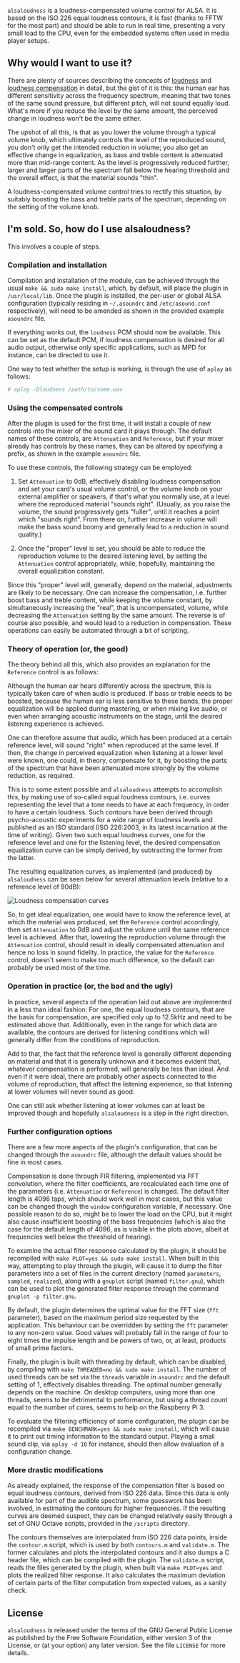 `alsaloudness` is a loudness-compensated volume control for ALSA.  It is based on the ISO 226 equal loudness contours, it is fast (thanks to FFTW for the most part) and should be able to run in real time, presenting a very small load to the CPU, even for the embedded systems often used in media player setups.

## Why would I want to use it? ##

There are plenty of sources describing the concepts of [loudness](https://en.wikipedia.org/wiki/Loudness) and [loudness compensation](https://en.wikipedia.org/wiki/Loudness_compensation) in detail, but the gist of it is this: the human ear has different sensitivity across the frequency spectrum, meaning that two tones of the same sound pressure, but different pitch, will not sound equally loud.  What's more if you reduce the level by the same amount, the perceived change in loudness won't be the same either.

The upshot of all this, is that as you lower the volume through a typical volume knob, which ultimately controls the level of the reproduced sound, you don't only get the intended reduction in volume; you also get an effective change in equalization, as bass and treble content is attenuated more than mid-range content.  As the level is progressively reduced further, larger and larger parts of the spectrum fall below the hearing threshold and the overall effect, is that the material sounds "thin".

A loudness-compensated volume control tries to rectify this situation, by suitably boosting the bass and treble parts of the spectrum, depending on the setting of the volume knob.

## I'm sold.  So, how do I use alsaloudness? ##

This involves a couple of steps.

### Compilation and installation ###

Compilation and installation of the module, can be achieved through the usual `make && sudo make install`, which, by default, will place the plugin in `/usr/local/lib`.  Once the plugin is installed, the per-user or global ALSA configuration (typically residing in `~/.asoundrc` and `/etc/asound.conf` respectively), will need to be amended as shown in the provided example `asoundrc` file.

If everything works out, the `loudness` PCM should now be available.  This can be set as the default PCM, if loudness compensation is desired for all audio output, otherwise only specific applications, such as MPD for instance, can be directed to use it.

One way to test whether the setup is working, is through the use of `aplay` as follows:

```bash
# aplay -Dloudness /path/to/some.wav
```

### Using the compensated controls ###

After the plugin is used for the first time, it will install a couple of new controls into the mixer of the sound card it plays through.  The default names of these controls, are `Attenuation` and `Reference`, but if your mixer already has controls by these names, they can be altered by specifying a prefix, as shown in the example `asoundrc` file.

To use these controls, the following strategy can be employed:

1. Set `Attenuation` to 0dB, effectively disabling loudness compensation and set your card's usual volume control, or the volume knob on your external amplifier or speakers, if that's what you normally use, at a level where the reproduced material "sounds right".  (Usually, as you raise the volume, the sound progressively gets "fuller", until it reaches a point which "sounds right".  From there on, further increase in volume will make the bass sound boomy and generally lead to a reduction in sound quality.)

2. Once the "proper" level is set, you should be able to reduce the reproduction volume to the desired listening level, by setting the `Attenuation` control appropriately, while, hopefully, maintaining the overall equalization constant.

Since this "proper" level will, generally, depend on the material, adjustments are likely to be necessary.  One can increase the compensation, i.e. further boost bass and treble content, while keeping the volume constant, by simultaneously increasing the "real", that is uncompensated, volume, while decreasing the `Attenuation` setting by the same amount.  The reverse is of course also possible, and would lead to a reduction in compensation.  These operations can easily be automated through a bit of scripting.

### Theory of operation (or, the good) ###

The theory behind all this, which also provides an explanation for the `Reference` control is as follows:

Although the human ear hears differently across the spectrum, this is typically taken care of when audio is produced.  If bass or treble needs to be boosted, because the human ear is less sensitive to these bands, the proper equalization will be applied during mastering, or when mixing live audio, or even when arranging acoustic instruments on the stage, until the desired listening experience is achieved.

One can therefore assume that audio, which has been produced at a certain reference level, will sound "right" when reproduced at the same level.  If then, the change in perceived equalization when listening at a lower level were known, one could, in theory, compensate for it, by boosting the parts of the spectrum that have been attenuated more strongly by the volume reduction, as required.

This is to some extent possible and `alsaloudness` attempts to accomplish this, by making use of so-called equal loudness contours, i.e. curves representing the level that a tone needs to have at each frequency, in order to have a certain loudness.  Such contours have been derived through psycho-acoustic experiments for a wide range of loudness levels and published as an ISO standard (ISO 226:2003, in its latest incarnation at the time of writing).  Given two such equal loudness curves, one for the reference level and one for the listening level, the desired compensation equalization curve can be simply derived, by subtracting the former from the latter.

The resulting equalization curves, as implemented (and produced) by `alsaloudness` can be seen below for several attenuation levels (relative to  a reference level of 90dB):

![Loudness compensation curves](./filterplots.png)

So, to get ideal equalization, one would have to know the reference level, at which the material was produced, set the `Reference` control accordingly, then set `Attenuation` to 0dB and adjust the volume until the same reference level is achieved.  After that, lowering the reproduction volume through the `Attenuation` control, should result in ideally compensated attenuation and hence no loss in sound fidelity.  In practice, the value for the `Reference` control, doesn't seem to make too much difference, so the default can probably be used most of the time.

### Operation in practice (or, the bad and the ugly) ###

In practice, several aspects of the operation laid out above are implemented in a less than ideal fashion:  For one, the equal loudness contours, that are the basis for compensation, are specified only up to 12.5kHz and need to be estimated above that.  Additionally, even in the range for which data are available, the contours are derived for listening conditions which will generally differ from the conditions of reproduction.

Add to that, the fact that the reference level is generally different depending on material and that it is generally unknown and it becomes evident that, whatever compensation is performed, will generally be less than ideal.  And even if it were ideal, there are probably other aspects connected to the volume of reproduction, that affect the listening experience, so that listening at lower volumes will never sound as good.

One can still ask whether listening at lower volumes can at least be improved though and hopefully `alsaloudness` is a step in the right direction.

### Further configuration options ###

There are a few more aspects of the plugin's configuration, that can be changed through the `asoundrc` file, although the default values should be fine in most cases.

Compensation is done through FIR filtering, implemented via FFT convolution, where the filter coefficients, are recalculated each time one of the parameters (i.e. `Attenuation` or `Reference`) is changed.  The default filter length is 4096 taps, which should work well in most cases, but this value can be changed though the `window` configuration variable, if necessary.  One possible reason to do so, might be to lower the load on the CPU, but it might also cause insufficient boosting of the bass frequencies (which is also the case for the default length of 4096, as is visible in the plots above, albeit at frequencies well below the threshold of hearing).

To examine the actual filter response calculated by the plugin, it should be recompiled with `make PLOT=yes && sudo make install`.  When built in this way, attempting to play through the plugin, will cause it to dump the filter parameters into a set of files in the current directory (named `parameters`, `sampled`, `realized`), along with a `gnuplot` script (named `filter.gnu`), which can be used to plot the generated filter response through the command `gnuplot -p filter.gnu`.

By default, the plugin determines the optimal value for the FFT size (`fft` parameter), based on the maximum period size requested by the application. This behaviour can be overridden by setting the `fft` parameter to any non-zero value. Good values will probably fall in the range of four to eight times the impulse length and be powers of two, or, at least, products of small prime factors.

Finally, the plugin is built with threading by default, which can be disabled, by compiling with `make THREADED=no && sudo make install`.  The number of used threads can be set via the `threads` variable in `asoundrc` and the default setting of 1, effectively disables threading.  The optimal number generally depends on the machine.  On desktop computers, using more than one threads, seems to be detrimental to performance, but using a thread count equal to the number of cores, seems to help on the Raspberry Pi 3.

To evaluate the filtering efficiency of some configuration, the plugin can be recompiled via `make BENCHMARK=yes && sudo make install`, which will cause it to print out timing information to the standard output.  Playing a small sound clip, via `aplay -d 10` for instance, should then allow evaluation of a configuration change.

### More drastic modifications ###

As already explained, the response of the compensation filter is based on equal loudness contours, derived from ISO 226 data.  Since this data is only available for part of the audible spectrum, some guesswork has been involved, in estimating the contours for higher frequencies.  If the resulting curves are deemed suspect, they can be changed relatively easily through a set of GNU Octave scripts, provided in the `/scripts` directory.

The contours themselves are interpolated from ISO 226 data points, inside the `contour.m` script, which is used by both `contours.m` and `validate.m`.  The former calculates and plots the interpolated contours and it also dumps a C header file, which can be compiled with the plugin.  The `validate.m` script, reads the files generated by the plugin, when built via `make PLOT=yes` and plots the realized filter response.  It also calculates the maximum deviation of certain parts of the filter computation from expected values, as a sanity check.

## License ##

`alsaloudness` is released under the terms of the GNU General Public License as published by the Free Software Foundation, either version 3 of the License, or (at your option) any later version.  See the file `LICENSE` for more details.
